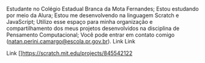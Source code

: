 Estudante no Colégio Estadual Branca da Mota Fernandes;
Estou estudando por meio da Alura;
Estou me desenvolvendo na linguagem Scratch e JavaScript;
Utilizo esse espaço para minha organização e compartilhamento dos meus projetos desenvolvidos na disciplina de Pensamento Computacional;
Você pode entrar em contato comigo (natan.perini.camargo@escola.pr.gov.br).
Link
[](https://scratch.mit.edu/projects/856226674)
Link
[](https://scratch.mit.edu/projects/853235319)

Link
[]https://scratch.mit.edu/projects/845542122
